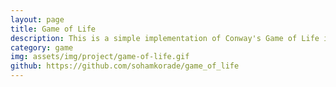 ```yaml
---
layout: page
title: Game of Life
description: This is a simple implementation of Conway's Game of Life in JavaScript using canvas to render the cells. <br> <code>JavaScript</code>
category: game
img: assets/img/project/game-of-life.gif
github: https://github.com/sohamkorade/game_of_life
---
```

